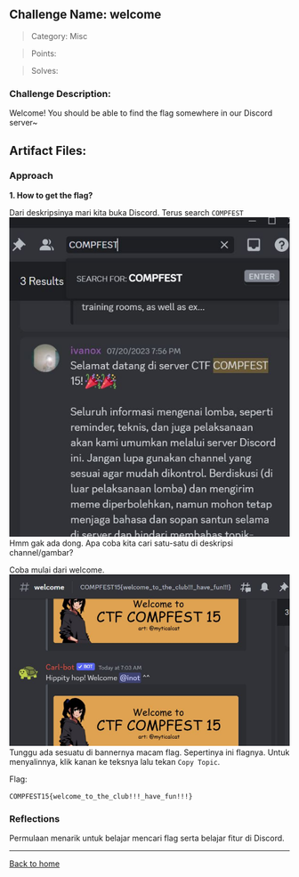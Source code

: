 ## Challenge Name: welcome
>Category: Misc

>Points: 

>Solves: 

### Challenge Description: 

Welcome! You should be able to find the flag somewhere in our Discord server~

Artifact Files:
-

### Approach

**1. How to get the flag?**

Dari deskripsinya mari kita buka Discord. Terus search ```COMPFEST```
![not found](welcome-1.JPG)
Hmm gak ada dong. Apa coba kita cari satu-satu di deskripsi channel/gambar?

Coba mulai dari welcome.
![welcome](welcome-2.JPG)
Tunggu ada sesuatu di bannernya macam flag. Sepertinya ini flagnya. Untuk menyalinnya, klik kanan ke teksnya lalu tekan ```Copy Topic```.

Flag:
```
COMPFEST15{welcome_to_the_club!!!_have_fun!!!}
```

### Reflections
Permulaan menarik untuk belajar mencari flag serta belajar fitur di Discord.
  

---
[Back to home](../Readme.md)
